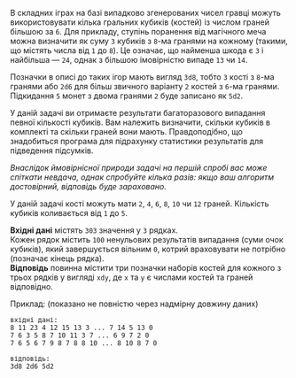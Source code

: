 <!-- #Dungeons & Dragons Dice -->

В складних іграх на базі випадково згенерованих чисел гравці можуть використовувати кілька гральних кубиків (костей) із числом граней 
більшою за `6`. Для прикладу, ступінь поранення від магічного меча можна визначити як суму `3` кубиків з `8`-ма гранями на кожному 
(такими, що містять числа від `1` до `8`). Це означає, що найменша шкода є `3` і найбільша ― `24`, однак з більшою імовірністю 
випаде `13` чи `14`.

Позначки в описі до таких ігор мають вигляд `3d8`, тобто `3` кості з `8`-ма гранями або `2d6` для більш звичного варіанту 
`2` костей з `6`-ма гранями. Підкидання `5` монет з двома гранями `2` буде записано як `5d2`.

У даній задачі ви отримаєте результати багаторазового випадання певної кількості кубиків. Вам належить визначити, скільки кубиків в
комплекті та скільки граней вони мають. Правдоподібно, що знадобиться програма для підрахунку статистики результатів
для підведення підсумків.

*Внаслідок ймовірнісної природи задачі на першій спробі вас може спіткати невдача, однак спробуйте кілька разів: якщо ваш алгоритм 
достовірний, відповідь буде зараховано.*

У даній задачі кості можуть мати `2`, `4`, `6`, `8`, `10` чи `12` граней. Кількість кубиків коливається від `1` до `5`.

**Вхідні дані** містять `303` значення у `3` рядках.  
Кожен рядок містить `100` ненульових результатів випадання (суми очок кубиків), який завершується вільним `0`, котрий враховувати 
не потрібно (позначає кінець рядка).  
**Відповідь** повинна містити три позначки наборів костей для кожного з трьох рядків у вигляді `xdy`, де `x` та `y` є
числами костей та граней відповідно.

Приклад: (показано не повністю через надмірну довжину даних)

    вхідні дані:
    8 11 23 4 12 15 13 3 ... 7 14 5 13 0
    7 6 3 5 8 7 10 11 3 7 ... 6 9 7 2 0
    7 6 5 6 7 9 8 7 8 8 10 ... 8 10 8 7 0
    
    відповідь:
    3d8 2d6 5d2

